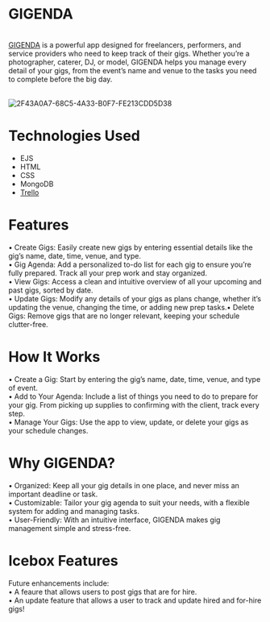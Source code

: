 # GIGENDA

<br>
<a href="https://gigenda-d14215ea7409.herokuapp.com/">GIGENDA</a> is a powerful app designed for freelancers, performers, and service providers who need to keep track of their gigs. Whether you’re a photographer, caterer, DJ, or model, GIGENDA helps you manage every detail of your gigs, from the event’s name and venue to the tasks you need to complete before the big day. <br> <br>

![2F43A0A7-68C5-4A33-B0F7-FE213CDD5D38](https://github.com/user-attachments/assets/b36fc296-7731-46dc-ba3b-f305b8faf869)

# Technologies Used

- EJS
- HTML
- CSS
- MongoDB
- <a href="https://trello.com/b/JVaXIhCW/project-2-gigenda">Trello</a> 


# Features
•	Create Gigs: Easily create new gigs by entering essential details like the gig’s name, date, time, venue, and type. <br>
•	Gig Agenda: Add a personalized to-do list for each gig to ensure you’re fully prepared. Track all your prep work and stay organized.<br>
•	View Gigs: Access a clean and intuitive overview of all your upcoming and past gigs, sorted by date.<br>
•       Update Gigs: Modify any details of your gigs as plans change, whether it’s updating the venue, changing the time, or adding new prep tasks.•	Delete Gigs: Remove gigs that are no longer relevant, keeping your schedule clutter-free.


# How It Works

• Create a Gig: Start by entering the gig’s name, date, time, venue, and type of event.<br>
• Add to Your Agenda: Include a list of things you need to do to prepare for your gig. From picking up supplies to confirming with the client, track every step.<br>
• Manage Your Gigs: Use the app to view, update, or delete your gigs as your schedule changes.<br>

# Why GIGENDA?

• Organized: Keep all your gig details in one place, and never miss an important deadline or task.<br>
• Customizable: Tailor your gig agenda to suit your needs, with a flexible system for adding and managing tasks.<br>
• User-Friendly: With an intuitive interface, GIGENDA makes gig management simple and stress-free.
# Icebox Features

Future enhancements include: <br>
• A feaure that allows users to post gigs that are for hire. <br>
• An update feature that allows a user to track and update hired and for-hire gigs!

